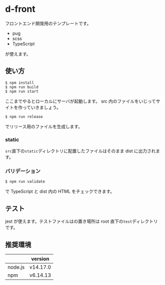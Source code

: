 # d-front

フロントエンド開発用のテンプレートです。

- pug
- scss
- TypeScript

が使えます。

## 使い方

```
$ npm install
$ npm run build
$ npm run start
```

ここまでやるとローカルにサーバが起動します。
src 内のファイルをいじってサイトを作っていきましょう。

```
$ npm run release
```

でリリース用のファイルを生成します。

### static

`src`直下の`static`ディレクトリに配置したファイルはそのまま dist に出力されます。

### バリデーション

```
$ npm run validate
```

で TypeScript と dist 内の HTML をチェックできます。

## テスト

jest が使えます。テストファイルはの置き場所は root 直下の`test`ディレクトリです。

## 推奨環境

|         | version  |
| ------- | -------- |
| node.js | v14.17.0 |
| npm     | v6.14.13 |
